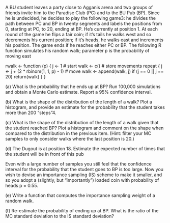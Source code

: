 A BU student leaves a party close to Agganis arena and two groups of friends invite
him to the Paradise Club (PC) and to the BU Pub (BP). Since he is undecided, he
decides to play the following game3: he divides the path between PC and BP in twenty
segments and labels the positions from 0, starting at PC, to 20, ending at BP. He’s
currently at position 1. At each round of the game he flips a fair coin; if it’s tails
he walks west and so decrements his current position; if it’s heads, he walks east and
increments his position. The game ends if he reaches either PC or BP.
The following R function simulates his random walk; parameter p is the probability of
moving east

rwalk <- function (p) {
j <- 1 # start
walk <- c() # store movements
repeat {
j <- j + (2 * rbinom(1, 1, p) - 1) # move
walk <- append(walk, j)
if (j == 0 || j == 20) return(walk)
}
}

(a) What is the probability that he ends up at BP? Run 100,000 simulations and
obtain a Monte Carlo estimate. Report a 95% confidence interval.

(b) What is the shape of the distribution of the length of a walk? Plot a histogram,
and provide an estimate for the probability that the student takes more than 200
“steps”4.

(c) What is the shape of the distribution of the length of a walk given that the student
reached BP? Plot a histogram and comment on the shape when compared to the
distribution in the previous item. (Hint: filter your MC samples to only consider
walks where the last position is 20.)

(d) The Dugout is at position 18. Estimate the expected number of times that the
student will be in front of this pub

Even with a large number of samples you still feel that the confidence interval for
the probability that the student goes to BP is too large. Now you wish to devise an
importance sampling (IS) scheme to make it smaller, and so you adopt a (slightly, but
“importantly”) loaded coin with probability of heads p = 0.55.

(e) Write a function that computes the importance sampling weight of a random
walk.

(f) Re-estimate the probability of ending up at BP. What is the ratio of the MC
standard deviation to the IS standard deviation?
